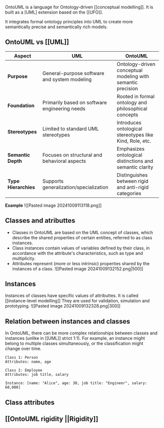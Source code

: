 OntoUML is a language for Ontology-driven [[conceptual modelling]]. It is built as a [UML] extension based on the [[UFO]].

It integrates formal ontology principles into UML to create more semantically precise and semantically rich models. 

## OntoUML vs [[UML]]
| Aspect               | UML                                           | OntoUML                                                     |
| -------------------- | --------------------------------------------- | ----------------------------------------------------------- |
| **Purpose**          | General-purpose software and system modeling  | Ontology-driven conceptual modeling with semantic precision |
| **Foundation**       | Primarily based on software engineering needs | Rooted in formal ontology and philosophical concepts        |
| **Stereotypes**      | Limited to standard UML stereotypes           | Introduces ontological stereotypes like Kind, Role, etc.    |
| **Semantic Depth**   | Focuses on structural and behavioral aspects  | Emphasizes ontological distinctions and semantic clarity    |
| **Type Hierarchies** | Supports generalization/specialization        | Distinguishes between rigid and anti-rigid categories       |
**Example**
![[Pasted image 20241009113118.png]]

## Classes and atributtes
- Classes in OntoUML are based on the UML concept of classes, which describe the shared properties of certain entities, referred to as class instances.
- Class instances contain values of variables defined by their class, in accordance with the attribute's characteristics, such as type and multiplicity.
- Attributes represent (more or less intrinsic) properties shared by the instances of a class.
![[Pasted image 20241009132152.png|500]]

## Instances
Instances of classes have specific values of attributtes. It is called [[instance-level modelling]]
They are used for validation, simulation and prototyping.
![[Pasted image 20241009132328.png|300]]

## Relation between instances and classes

In OntoUML, there can be more complex relationships between classes and instances (unlike in [[UML]] strict 1:1). For example, an instance might belong to multiple classes simultaneously, or the classification might change over time.
```
Class 1: Person
Attributes: name, age

Class 2: Employee
Attributes: job title, salary

Instance: [name: "Alice", age: 30, job title: "Engineer", salary: 60,000]
```

## Class attributes

## [[OntoUML rigidity ||Rigidity]]


